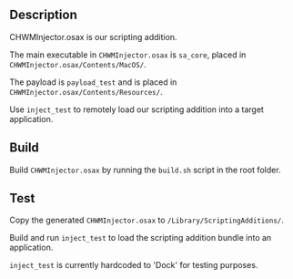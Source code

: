 ## Description

CHWMInjector.osax is our scripting addition.

The main executable in `CHWMInjector.osax` is `sa_core`, placed in `CHWMInjector.osax/Contents/MacOS/`.

The payload is `payload_test` and is placed in `CHWMInjector.osax/Contents/Resources/`.

Use `inject_test` to remotely load our scripting addition into a target application.

## Build

Build `CHWMInjector.osax` by running the `build.sh` script in the root folder.

## Test

Copy the generated `CHWMInjector.osax` to `/Library/ScriptingAdditions/`.

Build and run `inject_test` to load the scripting addition bundle into an application.

`inject_test` is currently hardcoded to 'Dock' for testing purposes.
